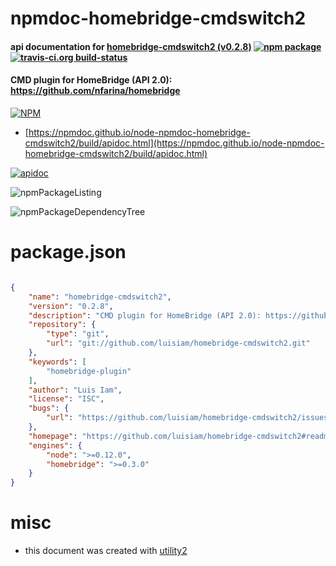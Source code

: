 # npmdoc-homebridge-cmdswitch2

#### api documentation for  [homebridge-cmdswitch2 (v0.2.8)](https://github.com/luisiam/homebridge-cmdswitch2#readme)  [![npm package](https://img.shields.io/npm/v/npmdoc-homebridge-cmdswitch2.svg?style=flat-square)](https://www.npmjs.org/package/npmdoc-homebridge-cmdswitch2) [![travis-ci.org build-status](https://api.travis-ci.org/npmdoc/node-npmdoc-homebridge-cmdswitch2.svg)](https://travis-ci.org/npmdoc/node-npmdoc-homebridge-cmdswitch2)

#### CMD plugin for HomeBridge (API 2.0): https://github.com/nfarina/homebridge

[![NPM](https://nodei.co/npm/homebridge-cmdswitch2.png?downloads=true&downloadRank=true&stars=true)](https://www.npmjs.com/package/homebridge-cmdswitch2)

- [https://npmdoc.github.io/node-npmdoc-homebridge-cmdswitch2/build/apidoc.html](https://npmdoc.github.io/node-npmdoc-homebridge-cmdswitch2/build/apidoc.html)

[![apidoc](https://npmdoc.github.io/node-npmdoc-homebridge-cmdswitch2/build/screenCapture.buildCi.browser.%252Ftmp%252Fbuild%252Fapidoc.html.png)](https://npmdoc.github.io/node-npmdoc-homebridge-cmdswitch2/build/apidoc.html)

![npmPackageListing](https://npmdoc.github.io/node-npmdoc-homebridge-cmdswitch2/build/screenCapture.npmPackageListing.svg)

![npmPackageDependencyTree](https://npmdoc.github.io/node-npmdoc-homebridge-cmdswitch2/build/screenCapture.npmPackageDependencyTree.svg)



# package.json

```json

{
    "name": "homebridge-cmdswitch2",
    "version": "0.2.8",
    "description": "CMD plugin for HomeBridge (API 2.0): https://github.com/nfarina/homebridge",
    "repository": {
        "type": "git",
        "url": "git://github.com/luisiam/homebridge-cmdswitch2.git"
    },
    "keywords": [
        "homebridge-plugin"
    ],
    "author": "Luis Iam",
    "license": "ISC",
    "bugs": {
        "url": "https://github.com/luisiam/homebridge-cmdswitch2/issues"
    },
    "homepage": "https://github.com/luisiam/homebridge-cmdswitch2#readme",
    "engines": {
        "node": ">=0.12.0",
        "homebridge": ">=0.3.0"
    }
}
```



# misc
- this document was created with [utility2](https://github.com/kaizhu256/node-utility2)
